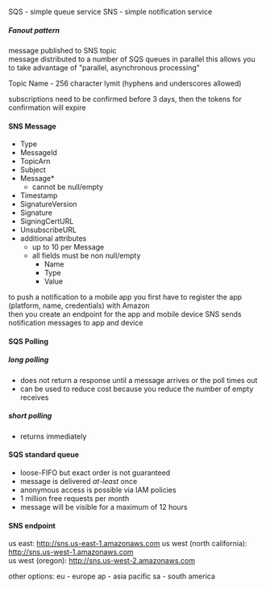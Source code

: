 SQS - simple queue service
SNS - simple notification service

##### Fanout pattern
message published to SNS topic  
message distributed to a number of SQS queues in parallel
this allows you to take advantage of "parallel, asynchronous processing"  

Topic Name - 256 character lymit (hyphens and underscores allowed)

subscriptions need to be confirmed before 3 days, then the tokens for confirmation will expire

#### SNS Message
* Type
* MessageId
* TopicArn
* Subject
* Message*
  * cannot be null/empty
* Timestamp
* SignatureVersion
* Signature
* SigningCertURL
* UnsubscribeURL
* additional attributes
  * up to 10 per Message
  * all fields must be non null/empty
    * Name
    * Type
    * Value

to push a notification to a mobile app you first have to register the app (platform, name, credentials) with Amazon  
then you create an endpoint for the app and mobile device
SNS sends notification messages to app and device



#### SQS Polling
##### long polling
* does not return a response until a message arrives or the poll times out
* can be used to reduce cost because you reduce the number of empty receives
##### short polling
* returns immediately

#### SQS standard queue
* loose-FIFO but exact order is not guaranteed
* message is delivered *at-least* once
* anonymous access is possible via IAM policies
* 1 million free requests per month
* message will be visible for a maximum of 12 hours



#### SNS endpoint
us east: http://sns.us-east-1.amazonaws.com
us west (north california): http://sns.us-west-1.amazonaws.com  
us west (oregon): http://sns.us-west-2.amazonaws.com  

other options:
eu - europe
ap - asia pacific
sa - south america
